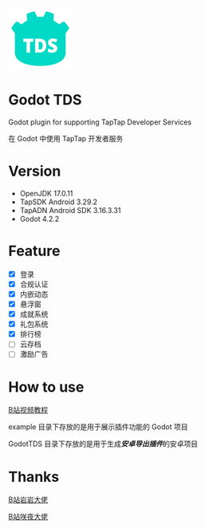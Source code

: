 <img src="example/icon.svg" width="128" height="128">

# Godot TDS

Godot plugin for supporting TapTap Developer Services

在 Godot 中使用 TapTap 开发者服务

# Version

- OpenJDK 17.0.11
- TapSDK Android 3.29.2
- TapADN Android SDK 3.16.3.31
- Godot 4.2.2

# Feature

- [x] 登录
- [x] 合规认证
- [x] 内嵌动态
- [x] 悬浮窗
- [x] 成就系统
- [x] 礼包系统
- [x] 排行榜
- [ ] 云存档
- [ ] 激励广告

# How to use

[B站视频教程]()

example 目录下存放的是用于展示插件功能的 Godot 项目

GodotTDS 目录下存放的是用于生成***安卓导出插件***的安卓项目

# Thanks

[B站岩岩大佬](https://space.bilibili.com/55245483)

[B站咲夜大佬](https://space.bilibili.com/2706229)
